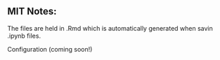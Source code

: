 ## MIT Notes:

The files are held in .Rmd which is automatically generated when savin .ipynb files.

Configuration (coming soon!)